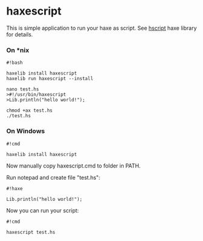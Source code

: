 # haxescript #

This is simple application to run your haxe as script. See [hscript](https://code.google.com/p/hscript/) haxe library for details.

### On *nix ###


```
#!bash

haxelib install haxescript
haxelib run haxescript --install

nano test.hs
>#!/usr/bin/haxescript
>Lib.println("hello world!");

chmod +ax test.hs
./test.hs

```

### On Windows ###

```
#!cmd

haxelib install haxescript
```
Now manually copy haxescript.cmd to folder in PATH.

Run notepad and create file "test.hs":

```
#!haxe

Lib.println("hello world!");
```

Now you can run your script:

```
#!cmd

haxescript test.hs
```